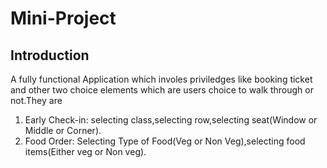 # Mini-Project
## Introduction
A fully functional Application which involes priviledges like booking ticket and other two choice elements which are users choice to walk through or not.They are
1. Early Check-in: selecting class,selecting row,selecting seat(Window or Middle or Corner).
2. Food Order: Selecting Type of Food(Veg or Non Veg),selecting food items(Either veg or Non veg).
 